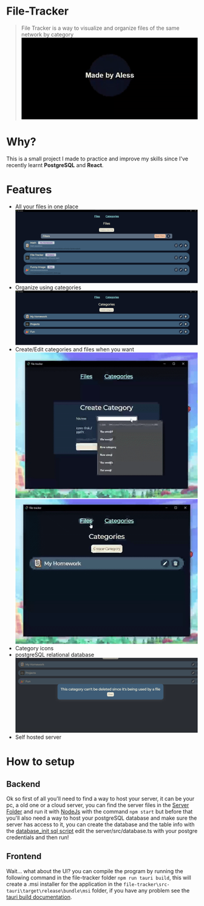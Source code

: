# File-Tracker
> File Tracker is a way to visualize and organize files of the same network by category <br/>
> ![Splashscreen](https://github.com/AlessTheDev/File-Tracker/blob/main/github/splashscreen.gif?raw=true)

# Why? 
This is a small project I made to practice and improve my skills since I've recently learnt **PostgreSQL** and **React**.
# Features

- All your files in one place <br/>
  ![Files](https://github.com/AlessTheDev/File-Tracker/blob/main/github/files.png?raw=true)
- Organize using categories <br/>
  ![Categories](https://github.com/AlessTheDev/File-Tracker/blob/main/github/categories.png?raw=true)
- Create/Edit categories and files when you want <br/>
  ![Create category](https://github.com/AlessTheDev/File-Tracker/blob/main/github/create-category.gif?raw=true) <br/>
  ![Create file](https://github.com/AlessTheDev/File-Tracker/blob/main/github/create-file.gif?raw=true)
- Category icons <br/> 
- postgreSQL relational database <br/>
  ![Can't delete categories related with files](https://github.com/AlessTheDev/File-Tracker/blob/main/github/no-delete.png?raw=true)
- Self hosted server

# How to setup
## Backend
Ok so first of all you'll need to find a way to host your server, it can be your pc, a old one or a cloud server, you can find the server files in the [Server Folder](https://github.com/AlessTheDev/File-Tracker/tree/main/server) and run it with [NodeJs](https://nodejs.org/en) with the command `npm start` but before that
you'll also need a way to host your postgreSQL database and make sure the server has access to it, you can create the database and the table info with the [database_init sql script](https://github.com/AlessTheDev/File-Tracker/blob/main/server/database_init.sql) edit the server/src/database.ts with your postgre credentials and then run!
## Frontend
Wait... what about the UI? 
you can compile the program by running the following command in the file-tracker folder `npm run tauri build`, this will create a .msi installer for the application in the `file-tracker\src-tauri\target\release\bundle\msi` folder, if you have any problem see the [tauri build documentation](https://tauri.app/it/v1/guides/building/).
